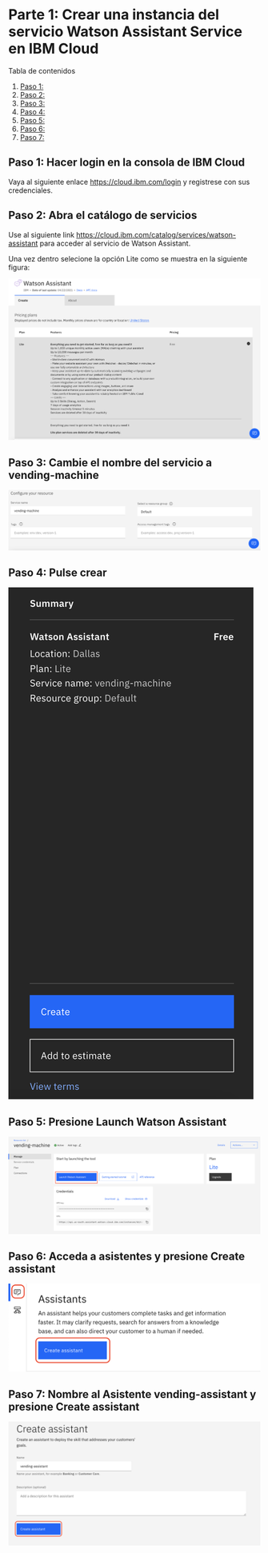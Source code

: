 # Parte 1: Crear una instancia del servicio Watson Assistant Service en IBM Cloud

Tabla de contenidos
1. [Paso 1:](#1-step-1)
2. [Paso 2:](#2-step-2)
3. [Paso 3:](#3-step-3)
4. [Paso 4:](#4-step-4)
5. [Paso 5:](#5-step-5)
6. [Paso 6:](#6-step-6)
7. [Paso 7:](#7-step-7)

<a name="1-step-1"></a>
## Paso 1: Hacer login en la consola de IBM Cloud

Vaya al siguiente enlace https://cloud.ibm.com/login y registrese con sus credenciales.

## Paso 2: Abra el catálogo de servicios

Use al siguiente link https://cloud.ibm.com/catalog/services/watson-assistant para acceder al servicio de Watson Assistant.

Una vez dentro selecione la opción Lite como se muestra en la siguiente figura:

![Watson](../images/WatsonAssistant.png)

## Paso 3: Cambie el nombre del servicio a vending-machine

![NameWatson](../images/nombreWatson.png)

## Paso 4: Pulse crear

![CreateWatson](../images/crearWatson.png)

## Paso 5: Presione Launch Watson Assistant

![LaunchWatson](../images/launchWatson.png)


## Paso 6: Acceda a asistentes y presione Create assistant

![CrearAsistente](../images/crearAsistente.png)

## Paso 7: Nombre al Asistente vending-assistant y presione Create assistant

![NombreAsistente](../images/nombreAsistente.png)
